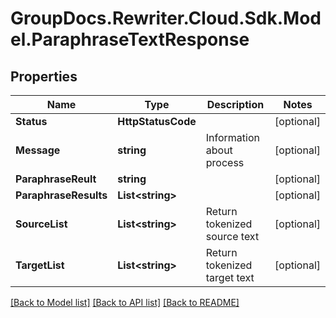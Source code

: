 # GroupDocs.Rewriter.Cloud.Sdk.Model.ParaphraseTextResponse

## Properties

Name | Type | Description | Notes
------------ | ------------- | ------------- | -------------
**Status** | **HttpStatusCode** |  | [optional] 
**Message** | **string** | Information about process | [optional] 
**ParaphraseReult** | **string** |  | [optional] 
**ParaphraseResults** | **List&lt;string&gt;** |  | [optional] 
**SourceList** | **List&lt;string&gt;** | Return tokenized source text | [optional] 
**TargetList** | **List&lt;string&gt;** | Return tokenized target text | [optional] 

[[Back to Model list]](../README.md#documentation-for-models) [[Back to API list]](../README.md#documentation-for-api-endpoints) [[Back to README]](../README.md)

